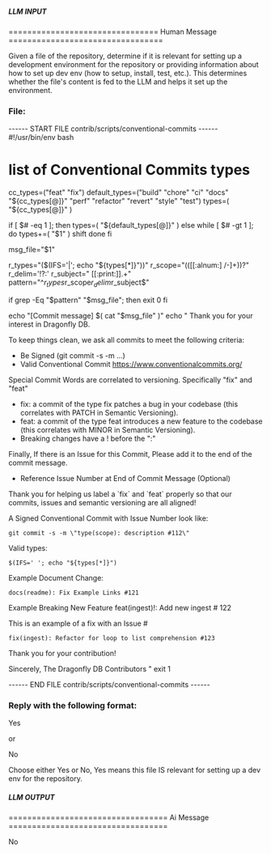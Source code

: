 ##### LLM INPUT #####
================================ Human Message =================================

Given a file of the repository, determine if it is relevant for setting up a development environment for the repository or providing information about how to set up dev env (how to setup, install, test, etc.). This determines whether the file's content is fed to the LLM and helps it set up the environment.

### File:
------ START FILE contrib/scripts/conventional-commits ------
#!/usr/bin/env bash

# list of Conventional Commits types
cc_types=("feat" "fix")
default_types=("build" "chore" "ci" "docs" "${cc_types[@]}" "perf" "refactor" "revert" "style" "test")
types=( "${cc_types[@]}" )

if [ $# -eq 1 ]; then
    types=( "${default_types[@]}" )
else
    while [ $# -gt 1 ]; do
        types+=( "$1" )
        shift
    done
fi

msg_file="$1"

r_types="($(IFS='|'; echo "${types[*]}"))"
r_scope="(\([[:alnum:] \/-]+\))?"
r_delim='!?:'
r_subject=" [[:print:]].+"
pattern="^$r_types$r_scope$r_delim$r_subject$"

if grep -Eq "$pattern" "$msg_file"; then
    exit 0
fi

echo "[Commit message] $( cat "$msg_file" )"
echo "
Thank you for your interest in Dragonfly DB. 

To keep things clean, we ask all commits to meet the following criteria:
  - Be Signed (git commit -s -m ...)
  - Valid Conventional Commit https://www.conventionalcommits.org/
  
  Special Commit Words are correlated to versioning. Specifically \"fix\" and \"feat\"
  - fix: a commit of the type fix patches a bug in your codebase (this correlates with PATCH in Semantic Versioning).
  - feat: a commit of the type feat introduces a new feature to the codebase (this correlates with MINOR in Semantic Versioning).
  - Breaking changes have a ! before the \":\"

  Finally, If there is an Issue for this Commit, Please add it to the end of the commit message.
  - Reference Issue Number at End of Commit Message (Optional)

Thank you for helping us label a \`fix\` and \`feat\` properly so that our commits, issues and semantic versioning are all aligned!

A Signed Conventional Commit with Issue Number look like: 

    git commit -s -m \"type(scope): description #112\"

Valid types:

    $(IFS=' '; echo "${types[*]}")

Example Document Change:

    docs(readme): Fix Example Links #121

Example Breaking New Feature
    feat(ingest)!: Add new ingest # 122

This is an example of a fix with an Issue #

    fix(ingest): Refactor for loop to list comprehension #123

Thank you for your contribution!

Sincerely,
The Dragonfly DB Contributors
"
exit 1

------ END FILE contrib/scripts/conventional-commits ------

### Reply with the following format:

<rel>Yes</rel>

or

<rel>No</rel>

Choose either Yes or No, Yes means this file IS relevant for setting up a dev env for the repository.

##### LLM OUTPUT #####
================================== Ai Message ==================================

<rel>No</rel>